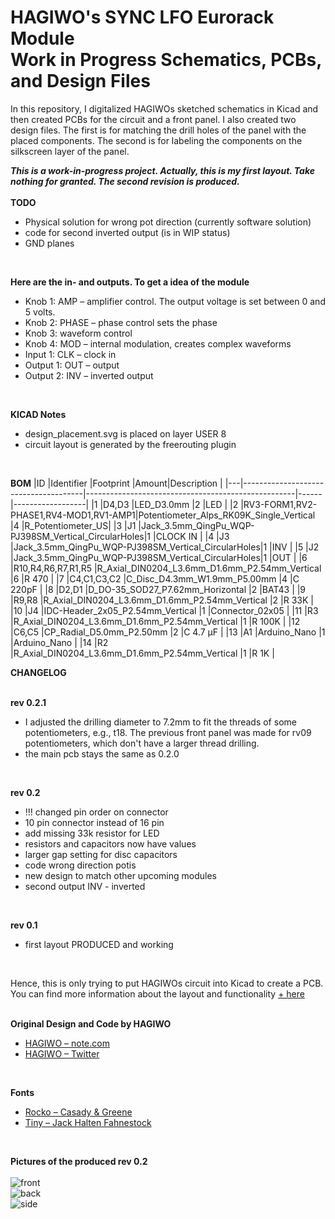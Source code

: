 
# HAGIWO's SYNC LFO Eurorack Module<br/> Work in Progress Schematics, PCBs, and Design Files 

In this repository, I digitalized HAGIWOs sketched schematics in Kicad and then created PCBs for the circuit and a front panel. I also created two design files. The first is for matching the drill holes of the panel with the placed components. The second is for labeling the components on the silkscreen layer of the panel.

***This is a work-in-progress project. Actually, this is my first layout. Take nothing for granted. The second revision is produced.*** 
<br/>
<br/>
**TODO** <br/>
<ul>
<li>Physical solution for wrong pot direction (currently software solution)</li>
<li>code for second inverted output (is in WIP status)</li>
<li>GND planes</li>
</ul>
<br/>

**Here are the in- and outputs. To get a idea of the module**
- Knob 1: AMP – amplifier control. The output voltage is set between 0 and 5 volts. 
- Knob 2: PHASE – phase control sets the phase
- Knob 3: waveform control 
- Knob 4: MOD – internal modulation, creates complex waveforms 
- Input 1:  CLK – clock in
- Output 1: OUT – output
- Output 2: INV – inverted output
<br/>

**KICAD Notes**
 - design_placement.svg is placed on layer USER 8
 - circuit layout is generated by the freerouting plugin
<br/>

**BOM**
|ID |Identifier                            |Footprint                                           |Amount|Description       |
|---|--------------------------------------|----------------------------------------------------|------|------------------|
|1  |D4,D3                                 |LED_D3.0mm                                          |2     |LED               |
|2  |RV3-FORM1,RV2-PHASE1,RV4-MOD1,RV1-AMP1|Potentiometer_Alps_RK09K_Single_Vertical            |4     |R_Potentiometer_US|
|3  |J1                                    |Jack_3.5mm_QingPu_WQP-PJ398SM_Vertical_CircularHoles|1     |CLOCK IN          |
|4  |J3                                    |Jack_3.5mm_QingPu_WQP-PJ398SM_Vertical_CircularHoles|1     |INV               |
|5  |J2                                    |Jack_3.5mm_QingPu_WQP-PJ398SM_Vertical_CircularHoles|1     |OUT               |
|6  |R10,R4,R6,R7,R1,R5                    |R_Axial_DIN0204_L3.6mm_D1.6mm_P2.54mm_Vertical      |6     |R 470             |
|7  |C4,C1,C3,C2                           |C_Disc_D4.3mm_W1.9mm_P5.00mm                        |4     |C 220pF           |
|8  |D2,D1                                 |D_DO-35_SOD27_P7.62mm_Horizontal                    |2     |BAT43             |
|9  |R9,R8                                 |R_Axial_DIN0204_L3.6mm_D1.6mm_P2.54mm_Vertical      |2     |R 33K             |
|10 |J4                                    |IDC-Header_2x05_P2.54mm_Vertical                    |1     |Connector_02x05   |
|11 |R3                                    |R_Axial_DIN0204_L3.6mm_D1.6mm_P2.54mm_Vertical      |1     |R 100K            |
|12 |C6,C5                                 |CP_Radial_D5.0mm_P2.50mm                            |2     |C 4.7 µF          |
|13 |A1                                    |Arduino_Nano                                        |1     |Arduino_Nano      |
|14 |R2                                    |R_Axial_DIN0204_L3.6mm_D1.6mm_P2.54mm_Vertical      |1     |R 1K              |



**CHANGELOG** <br/>
<br/>

**rev 0.2.1** <br/>
<ul>
<li>I adjusted the drilling diameter to 7.2mm to fit the threads of some potentiometers, e.g., t18. The previous front panel was made for rv09 potentiometers, which don't have a larger thread drilling.</li>
<li>the main pcb stays the same as 0.2.0</li>
</ul>
<br/>

**rev 0.2** <br/>
<ul>
<li> !!! changed pin order on connector </li>
<li> 10 pin connector instead of 16 pin</li>
<li> add missing 33k resistor for LED </li>
<li> resistors and capacitors now have values </li>
<li> larger gap setting for disc capacitors </li>
<li> code wrong direction potis</li>
<li> new design to match other upcoming modules </li>
<li> second output INV - inverted 
</ul>
<br/>

**rev 0.1** <br/>
<ul>
<li>first layout PRODUCED and working</li>
</ul>
<br/>

Hence, this is only trying to put HAGIWOs circuit into Kicad to create a PCB. You can find more information about the layout and functionality [ + here](https://note.com/solder_state/n/n4c600f2431c3) 
<br/>
<br/>




**Original Design and Code by HAGIWO** 
- [HAGIWO – note.com](https://note.com/solder_state)
- [HAGIWO – Twitter](https://twitter.com/HAGIWO1)
<br/>

**Fonts**
- [Rocko – Casady & Greene](https://moorstation.org/typoasis/designers/casady_greene/r_z.htm)
- [Tiny – Jack Halten Fahnestock](https://velvetyne.fr/fonts/tiny/)
<br/>

**Pictures of the produced rev 0.2**
<br/>
<br/>
![front](https://github.com/johannesstrueber/Hagiwo-Sync-LFO-Kicad-schematics-pcb-design/assets/45170421/f4e17cb6-e002-42fd-b4b1-ccc52fe7f97e)
<br/>
![back](https://github.com/johannesstrueber/Hagiwo-Sync-LFO-Kicad-schematics-pcb-design/assets/45170421/988809d1-c227-4bc0-9ac9-e7544a4b1f00)
<br/>
![side](https://github.com/johannesstrueber/Hagiwo-Sync-LFO-Kicad-schematics-pcb-design/assets/45170421/ff226262-bc01-4fe4-8cb5-e82931ae124f)



